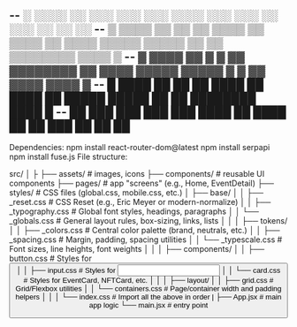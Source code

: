 -- ░ ░░░░ ░░ ░░░ ░░░ ░░░ ░░░░ ░░░ ░░░ ░░ ░░░ ░░ ░░ ░░
-- ▒ ▒▒▒▒ ▒▒ ▒▒ ▒▒ ▒▒▒▒ ▒▒ ▒▒▒▒ ▒▒ ▒▒▒▒ ▒▒▒▒▒ ▒▒▒▒▒ ▒▒ ▒▒ ▒▒▒▒▒▒▒▒ ▒▒▒▒ ▒
-- ▓ ▓▓▓▓ ▓▓ ▓ ▓ ▓▓ ▓▓▓▓▓▓▓▓ ▓▓ ▓▓▓▓ ▓▓▓▓▓ ▓▓▓▓▓ ▓ ▓ ▓▓ ▓▓▓▓ ▓▓▓▓ ▓
-- █ ████ ██ ██ ██ ████ ██ ████ ██ █████ █████ ██ ██ ████████ ████ █
-- ██ ███ ███ ███ ███ ████ ██ ████ ██ ██ ███ ██ ██ ██
--

Dependencies:
npm install react-router-dom@latest
npm install serpapi <!-- npm<Google Event API handler 200 calls per month> -->
npm install fuse.js <!-- Handles searchBar matching and fuzzy search results -->
File structure:

src/
│
├
├── assets/ # images, icons
├── components/ # reusable UI components
├── pages/ # app "screens" (e.g., Home, EventDetail)
├── styles/ # CSS files (global.css, mobile.css, etc.)
│ ├── base/
│ │ ├── \_reset.css # CSS Reset (e.g., Eric Meyer or modern-normalize)
│ │ ├── \_typography.css # Global font styles, headings, paragraphs
│ │ └── \_globals.css # General layout rules, box-sizing, links, lists
│ │
│ ├── tokens/ <!-- Tokens are a future goal after intergrating NFT minting -->
│ │ ├── \_colors.css # Central color palette (brand, neutrals, etc.)
│ │ ├── \_spacing.css # Margin, padding, spacing utilities
│ │ └── \_typescale.css # Font sizes, line heights, font weights
│ │
│ ├── components/
│ │ ├── button.css # Styles for <Button />
│ │ ├── input.css # Styles for <Input />
│ │ └── card.css # Styles for EventCard, NFTCard, etc.
│ │
│ ├── layout/
│ │ ├── grid.css # Grid/Flexbox utilities
│ │ └── containers.css # Page/container width and padding helpers
│ │
│ └── index.css # Import all the above in order
|
├── App.jsx # main app logic
└── main.jsx # entry point
